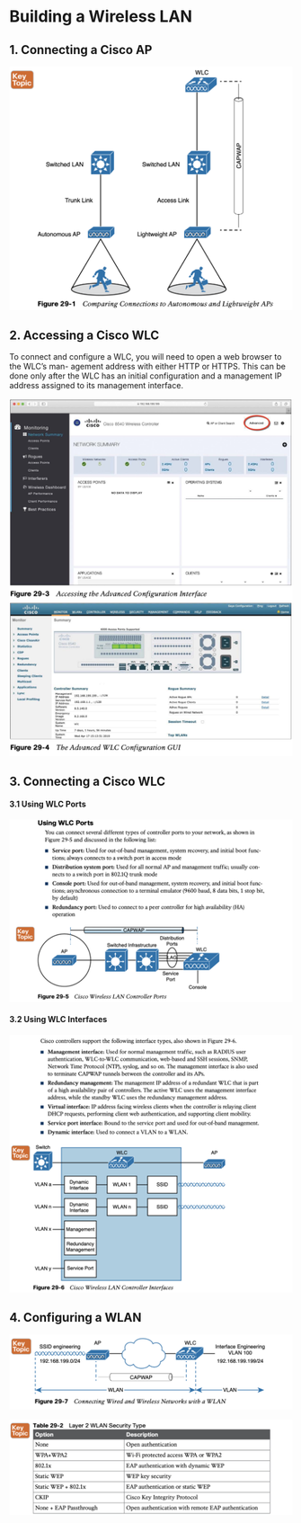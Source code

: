 # **Building a Wireless LAN**

## 1. **Connecting a Cisco AP**

<img src="images/image-20230602141445982.png" alt="image-20230602141445982" style="zoom:50%;" />

## 2. **Accessing a Cisco WLC**

To connect and configure a WLC, you will need to open a web browser to the WLC’s man- agement address with either HTTP or HTTPS. This can be done only after the WLC has an initial configuration and a management IP address assigned to its management interface.

<img src="images/image-20230602141644931.png" alt="image-20230602141644931" style="zoom:50%;" />

<img src="images/image-20230602141702774.png" alt="image-20230602141702774" style="zoom:50%;" />

## 3. **Connecting a Cisco WLC**

#### 3.1 **Using WLC Ports**

![image-20230602141817732](images/image-20230602141817732.png)

#### 3.2 **Using WLC Interfaces**

<img src="images/image-20230602142019521.png" alt="image-20230602142019521" style="zoom:50%;" />



## 4. **Configuring a WLAN**

![image-20230602142209033](images/image-20230602142209033.png)

<img src="images/image-20230602142426450.png" alt="image-20230602142426450" style="zoom:50%;" />
